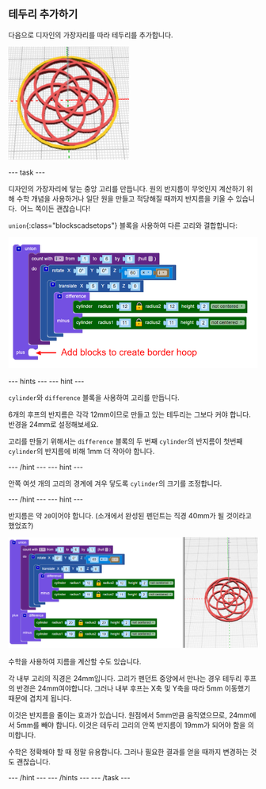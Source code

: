 ## 테두리 추가하기

다음으로 디자인의 가장자리를 따라 테두리를 추가합니다.

![스크린샷](images/pendant-border-show.png)

--- task ---

디자인의 가장자리에 닿는 중앙 고리를 만듭니다. 원의 반지름이 무엇인지 계산하기 위해 수학 개념을 사용하거나 일단 원을 만들고 적당해질 때까지 반지름을 키울 수 있습니다.  어느 쪽이든 괜찮습니다!

`union`{:class="blockscadsetops"} 블록을 사용하여 다른 고리와 결합합니다:

![스크린샷](images/pendant-union.png)

--- hints ---
 --- hint ---

`cylinder`와 `difference` 블록을 사용하여 고리를 만듭니다.

6개의 후프의 반지름은 각각 12mm이므로 만들고 있는 테두리는 그보다 커야 합니다. 반경을 24mm로 설정해보세요.

고리를 만들기 위해서는 `difference` 블록의 두 번째 `cylinder`의 반지름이 첫번째 `cylinder`의 반지름에 비해 1mm 더 작아야 합니다.

--- /hint --- --- hint ---

안쪽 여섯 개의 고리의 경계에 겨우 닿도록 `cylinder`의 크기를 조정합니다.

--- /hint --- --- hint ---

반지름은 약 `20`이어야 합니다. (소개에서 완성된 펜던트는 직경 40mm가 될 것이라고 했었죠?)

![스크린샷](images/pendant-border.png)

수학을 사용하여 지름을 계산할 수도 있습니다.

각 내부 고리의 직경은 24mm입니다. 고리가 펜던트 중앙에서 만나는 경우 테두리 후프의 반경은 24mm여야합니다. 그러나 내부 후프는 X축 및 Y축을 따라 5mm 이동했기 때문에 겹치게 됩니다.

이것은 반지름을 줄이는 효과가 있습니다. 원점에서 5mm만큼 움직였으므로, 24mm에서 5mm를 빼야 합니다. 이것은 테두리 고리의 안쪽 반지름이 19mm가 되어야 함을 의미합니다.

수학은 정확해야 할 때 정말 유용합니다. 그러나 필요한 결과를 얻을 때까지 변경하는 것도 괜찮습니다.

--- /hint --- --- /hints --- --- /task ---
